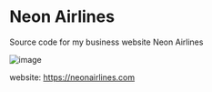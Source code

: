 # Neon Airlines
Source code for my business website Neon Airlines

![image](https://github.com/jibzdev/neonairlines/assets/67398418/456bed4a-3e53-4213-97ae-f205bae49bd0)


website: https://neonairlines.com

